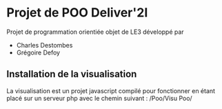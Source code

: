 # Projet de POO Deliver'2I

Projet de programmation orientiée objet de LE3 développé par
+ Charles Destombes
+ Grégoire Defoy

## Installation de la visualisation

La visualisation est un projet javascript compilé pour fonctionner en étant placé sur un serveur php avec le chemin 
suivant : /Poo/Visu Poo/
